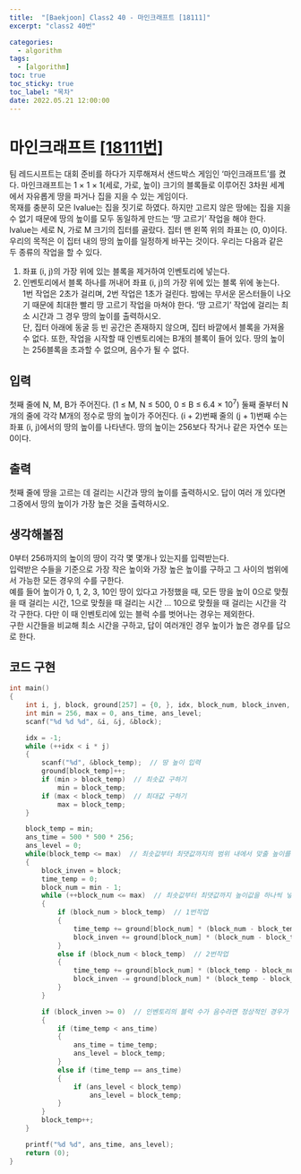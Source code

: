 ```yaml
---
title:  "[Baekjoon] Class2 40 - 마인크래프트 [18111]"
excerpt: "class2 40번"

categories:
  - algorithm
tags:
  - [algorithm]
toc: true
toc_sticky: true
toc_label: "목차"
date: 2022.05.21 12:00:00
---
```


# 마인크래프트 [[18111번]](https://www.acmicpc.net/problem/18111)
팀 레드시프트는 대회 준비를 하다가 지루해져서 샌드박스 게임인 ‘마인크래프트’를 켰다. 마인크래프트는 1 × 1 × 1(세로, 가로, 높이) 크기의 블록들로 이루어진 3차원 세계에서 자유롭게 땅을 파거나 집을 지을 수 있는 게임이다.    
목재를 충분히 모은 lvalue는 집을 짓기로 하였다. 하지만 고르지 않은 땅에는 집을 지을 수 없기 때문에 땅의 높이를 모두 동일하게 만드는 ‘땅 고르기’ 작업을 해야 한다.    
lvalue는 세로 N, 가로 M 크기의 집터를 골랐다. 집터 맨 왼쪽 위의 좌표는 (0, 0)이다. 우리의 목적은 이 집터 내의 땅의 높이를 일정하게 바꾸는 것이다. 우리는 다음과 같은 두 종류의 작업을 할 수 있다.    
1. 좌표 (i, j)의 가장 위에 있는 블록을 제거하여 인벤토리에 넣는다.    
2. 인벤토리에서 블록 하나를 꺼내어 좌표 (i, j)의 가장 위에 있는 블록 위에 놓는다.    
1번 작업은 2초가 걸리며, 2번 작업은 1초가 걸린다. 밤에는 무서운 몬스터들이 나오기 때문에 최대한 빨리 땅 고르기 작업을 마쳐야 한다. ‘땅 고르기’ 작업에 걸리는 최소 시간과 그 경우 땅의 높이를 출력하시오.    
단, 집터 아래에 동굴 등 빈 공간은 존재하지 않으며, 집터 바깥에서 블록을 가져올 수 없다. 또한, 작업을 시작할 때 인벤토리에는 B개의 블록이 들어 있다. 땅의 높이는 256블록을 초과할 수 없으며, 음수가 될 수 없다.    

     

## 입력
첫째 줄에 N, M, B가 주어진다. (1 ≤ M, N ≤ 500, 0 ≤ B ≤ 6.4 × $10^7$)
둘째 줄부터 N개의 줄에 각각 M개의 정수로 땅의 높이가 주어진다. (i + 2)번째 줄의 (j + 1)번째 수는 좌표 (i, j)에서의 땅의 높이를 나타낸다. 땅의 높이는 256보다 작거나 같은 자연수 또는 0이다.    

## 출력
첫째 줄에 땅을 고르는 데 걸리는 시간과 땅의 높이를 출력하시오. 답이 여러 개 있다면 그중에서 땅의 높이가 가장 높은 것을 출력하시오.    

## 생각해볼점
0부터 256까지의 높이의 땅이 각각 몇 몇개나 있는지를 입력받는다.    
입력받은 수들을 기준으로 가장 작은 높이와 가장 높은 높이를 구하고 그 사이의 범위에서 가능한 모든 경우의 수를 구한다.    
예를 들어 높이가 0, 1, 2, 3, 10인 땅이 있다고 가정했을 때, 모든 땅을 높이 0으로 맞췄을 때 걸리는 시간, 1으로 맞췄을 때 걸리는 시간 ... 10으로 맞췄을 때 걸리는 시간을 각각 구한다. 다만 이 때 인벤토리에 있는 블럭 수를 벗어나는 경우는 제외한다.    
구한 시간들을 비교해 최소 시간을 구하고, 답이 여러개인 경우 높이가 높은 경우를 답으로 한다.    

## 코드 구현
```c
int main()
{
	int	i, j, block, ground[257] = {0, }, idx, block_num, block_inven, block_temp, time_temp;
	int	min = 256, max = 0, ans_time, ans_level;
	scanf("%d %d %d", &i, &j, &block);

	idx = -1;
	while (++idx < i * j)
	{
		scanf("%d", &block_temp);  // 땅 높이 입력
		ground[block_temp]++;
		if (min > block_temp)  // 최솟값 구하기
			min = block_temp;
		if (max < block_temp)  // 최대값 구하기
			max = block_temp;
	}

	block_temp = min;
	ans_time = 500 * 500 * 256;
	ans_level = 0;
	while(block_temp <= max)  // 최솟값부터 최댓값까지의 범위 내에서 맞출 높이를 설정
	{
		block_inven = block;
		time_temp = 0;
		block_num = min - 1;
		while (++block_num <= max)  // 최솟값부터 최댓값까지 높이값을 하나씩 넣어가며 시간 구하기
		{	
			if (block_num > block_temp)  // 1번작업
			{	
				time_temp += ground[block_num] * (block_num - block_temp) * 2;  // 해당하는 높이가 없을경우 시간은 더해지지 않음
				block_inven += ground[block_num] * (block_num - block_temp);  // 인벤토리의 블럭 수 체크
			}
			else if (block_num < block_temp)  // 2번작업
			{
				time_temp += ground[block_num] * (block_temp - block_num);
				block_inven -= ground[block_num] * (block_temp - block_num);
			}
		}

		if (block_inven >= 0)  // 인벤토리의 블럭 수가 음수라면 정상적인 경우가 아님
		{
			if (time_temp < ans_time)
			{	
				ans_time = time_temp;
				ans_level = block_temp;
			}
			else if (time_temp == ans_time)
			{
				if (ans_level < block_temp)
					ans_level = block_temp;
			}
		}
		block_temp++;
	}

	printf("%d %d", ans_time, ans_level);
	return (0);
}
```